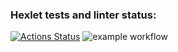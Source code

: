 ### Hexlet tests and linter status:
[![Actions Status](https://github.com/R1zd/frontend-project-46/workflows/hexlet-check/badge.svg)](https://github.com/R1zd/frontend-project-46/actions)
![example workflow](https://github.com/R1zd/frontend-project-46/workflows/flexx.yml/badge.svg)
